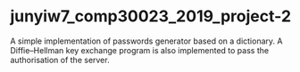 # junyiw7_comp30023_2019_project-2
A simple implementation of passwords generator based on a dictionary. 
A Diffie–Hellman key exchange program is also implemented to pass the authorisation of the server.
